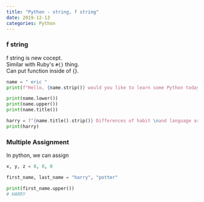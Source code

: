 ```yaml
---
title: "Python - string, f string"
date: 2019-12-13
categories: Python
---
```


<h3>f string</h3>

f string is new cocept. <br>
Similar with Ruby's `#{}` thing. <br>
Can put function inside of {}.


```python
name = " eric "
print(f"Hello, {name.strip()} would you like to learn some Python today?")

print(name.lower())
print(name.upper())
print(name.title())

harry = f"{name.title().strip()} Differences of habit \nand language are nothing at all \n\tif our aims are identical \n\tand our hearts are open"
print(harry)
```

<h3>Multiple Assignment </h3>

In python,
we can assign

```python
x, y, z = 0, 0, 0

first_name, last_name = "harry", "potter"

print(first_name.upper())
# HARRY
```
